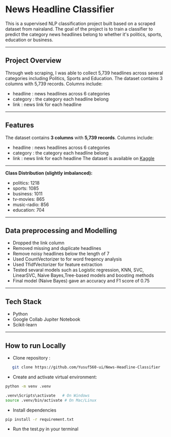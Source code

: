 # News Headline Classifier
This is a supervised NLP classification project built based on a scraped dataset from nairaland. The goal of the project is to train a classifier to predict the category news headlines belong to whether it's politics, sports, education or business.

--- 
## Project Overview
Through web scraping, I was able to collect 5,739 headlines across several categories including Politics, Sports and Education. 
The dataset contains 3 columns with 5,739 records. Columns include: 
- headline : news headlines across 6 categories
- category : the category each headline belong
- link : news link for each headline

---

## Features
The dataset contains **3 columns** with **5,739 records**. Columns include: 
- headline : news headlines across 6 categories
- category : the category each headline belong
- link : news link for each headline
The dataset is available on [Kaggle](https://www.kaggle.com/datasets/yusufsanni5/nairaland-news-headlines-dataset)
---

**Class Distribution (slightly imbalanced):**
- politics: 1218
- sports:	1085
- business: 1011
- tv-movies: 865
- music-radio: 856
- education: 704

---

## Data preprocessing and Modelling
- Dropped the link column
- Removed missing and duplicate headlines
- Remove noisy headlines below the length of 7
- Used CountVectorizer to for word freqency analysis
- Used TfidfVectorizer for feature extraction
- Tested sevaral models such as Logistic regression, KNN, SVC, LinearSVC, Naive Bayes,Tree-based models and boosting methods
- Final model (Naive Bayes) gave an accuracy and F1 score of 0.75


---

## Tech Stack
- Python
- Google Collab Jupiter Notebook
- Scikit-learn


---

## How to run Locally
- Clone repository : 
 ``` bash 
    git clone https://github.com/Yusuf560-ui/News-Headline-Classifier
```
- Create and activate virtual environment: 
```bash
python -m venv .venv

```
```bash
.venv\Scripts\activate   # On Windows
source .venv/bin/activate # On Mac/Linux
```

- Install dependencies
```bash
pip install -r requirement.txt

```
- Run the test.py in your terminal
